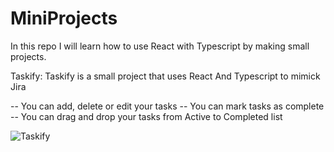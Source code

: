 # MiniProjects
  In this repo I will learn how to use React with Typescript by making small projects.
  
Taskify: 
  Taskify is a small project that uses React And Typescript to mimick Jira

-- You can add, delete or edit your tasks
-- You can mark tasks as complete
-- You can drag and drop your tasks from Active to Completed list

![Taskify](https://github.com/chelceacalin/MiniProjects/assets/76866499/0423f805-2be8-43a8-82c8-e61f6b644c35)
